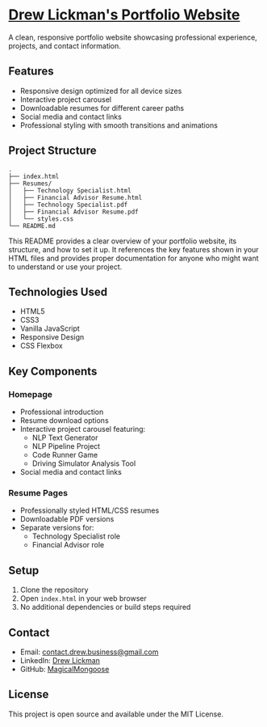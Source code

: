 # [Drew Lickman's Portfolio Website](https://magicalmongoose.github.io)

A clean, responsive portfolio website showcasing professional experience, projects, and contact information.

## Features

- Responsive design optimized for all device sizes
- Interactive project carousel
- Downloadable resumes for different career paths
- Social media and contact links
- Professional styling with smooth transitions and animations

## Project Structure

```
.
├── index.html
├── Resumes/
│   ├── Technology Specialist.html
│   ├── Financial Advisor Resume.html
│   ├── Technology Specialist.pdf
│   ├── Financial Advisor Resume.pdf
│   └── styles.css
└── README.md
```

This README provides a clear overview of your portfolio website, its structure, and how to set it up. It references the key features shown in your HTML files and provides proper documentation for anyone who might want to understand or use your project.

## Technologies Used

- HTML5
- CSS3
- Vanilla JavaScript
- Responsive Design
- CSS Flexbox

## Key Components

### Homepage
- Professional introduction
- Resume download options
- Interactive project carousel featuring:
  - NLP Text Generator
  - NLP Pipeline Project
  - Code Runner Game
  - Driving Simulator Analysis Tool
- Social media and contact links

### Resume Pages
- Professionally styled HTML/CSS resumes
- Downloadable PDF versions
- Separate versions for:
  - Technology Specialist role
  - Financial Advisor role

## Setup

1. Clone the repository
2. Open `index.html` in your web browser
3. No additional dependencies or build steps required

## Contact

- Email: contact.drew.business@gmail.com
- LinkedIn: [Drew Lickman](https://linkedin.com/in/drew-lickman-46406719a)
- GitHub: [MagicalMongoose](https://github.com/MagicalMongoose)

## License

This project is open source and available under the MIT License.
